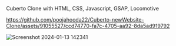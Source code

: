Cuberto Clone with HTML, CSS, Javascript, GSAP, Locomotive 





https://github.com/poojahooda22/Cuberto-newWebsite-Clone/assets/91055527/ccd74770-fa7c-4705-aa92-8da5ad919792

![Screenshot 2024-01-13 142341](https://github.com/poojahooda22/Cuberto-newWebsite-Clone/assets/91055527/a61c474e-f555-424c-b233-b81cb5244466)
